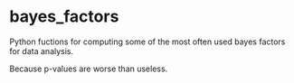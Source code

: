 # bayes_factors
Python fuctions for computing some of the most often used bayes factors for data analysis. 

Because p-values are worse than useless. 

